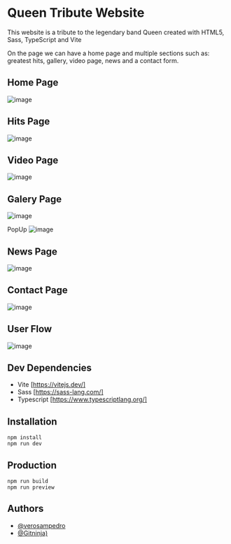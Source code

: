 
# Queen Tribute Website

This website is a tribute to the legendary band Queen created with HTML5, Sass, TypeScript and Vite

On the page we can have a home page and multiple sections such as: greatest hits, gallery, video page, news and a contact form.


## Home Page
![image](https://github.com/GitNinja0/QueensTribute/assets/146742892/5994876d-a9e3-4f27-882d-94025b3dcf33)

## Hits Page
![image](https://github.com/GitNinja0/QueensTribute/assets/146742892/9369adb8-8cb9-4220-99be-5e6b36070aa9)

## Video Page
![image](https://github.com/GitNinja0/QueensTribute/assets/146742892/fc3f98a1-a986-42cf-8970-5166707db045)

## Galery Page
![image](https://github.com/GitNinja0/QueensTribute/assets/146742892/d5912d1d-f9d2-4d36-b8e8-f50ca81f5279)

PopUp
![image](https://github.com/GitNinja0/QueensTribute/assets/146742892/70b1098b-c4da-4e52-b15d-f9f7c522b4b5)

## News Page
![image](https://github.com/GitNinja0/QueensTribute/assets/146742892/683a40ae-cfe3-4b37-8247-fba7d66c3bde)

## Contact Page
![image](https://github.com/GitNinja0/QueensTribute/assets/146742892/c33874d6-16d2-46f9-8dc4-0206e69a4eec)


## User Flow
![image](https://github.com/GitNinja0/QueensTribute/assets/146742892/4cd8c58b-f7ee-41bf-9170-151b847eb786)




## Dev Dependencies
- Vite [https://vitejs.dev/]
- Sass [https://sass-lang.com/]
- Typescript [https://www.typescriptlang.org/]

## Installation
```
npm install
npm run dev
```

## Production
```
npm run build
npm run preview
```

## Authors
- [@verosampedro](https://github.com/verosampedro)
- [@Gitninja)](https://github.com/GitNinja0)
